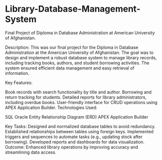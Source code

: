 # Library-Database-Management-System
Final Project of Diploma in Database Administration at American University of Afghanistan. 

Description:
This was our final project for the Diploma in Database Administration at the American University of Afghanistan. The goal was to design and implement a robust database system to manage library records, including tracking books, authors, and student borrowing activities. The system ensured efficient data management and easy retrieval of information.

Key Features:

Book records with search functionality by title and author.
Borrowing and return tracking for students.
Detailed reports for library administrators, including overdue books.
User-friendly interface for CRUD operations using APEX Application Builder.
Technologies Used:

SQL Oracle 
Entity Relationship Diagram (ERD)
APEX Application Builder

Key Tasks:
Designed and normalized database tables to avoid redundancy.
Established relationships between tables using foreign keys.
Implemented triggers and sequences to automate tasks (e.g., updating stock after borrowing).
Developed reports and dashboards for data visualization.
Outcome:
Enhanced library operations by improving accuracy and streamlining data access.

